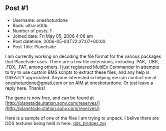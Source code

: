 ## Post #1
- Username: oneshoturdone
- Rank: ultra-n00b
- Number of posts: 1
- Joined date: Fri May 05, 2006 4:06 am
- Post datetime: 2006-05-04T22:27:07+00:00
- Post Title: Planetside

I am currently working on decoding the file format for the various packages that Planetside uses. There are a few file extensions, including .PAK, .UBR, .FDX, .FAT, among others. I just registered MultiEx Commander in attempts to try to use custom BMS scripts to extract these files, and any help is GREATLY appriciated. Anyone interested in helping me can contact me at [oneshoturdone@gmail.com](mailto:oneshoturdone@gmail.com) or on AIM at oneshoturdone. Or just leave a reply here. Thanks! 

The game is now free, and can be found at [http://planetside.station.sony.com/reserves/](http://planetside.station.sony.com/reserves/)

Here is a sample of one of the files I am trying to unpack. I belive there are DDS textures being held in here.
[dds_bridges.zip](https://xentaxbackup.github.io/file/739_dds_bridges.zip)
